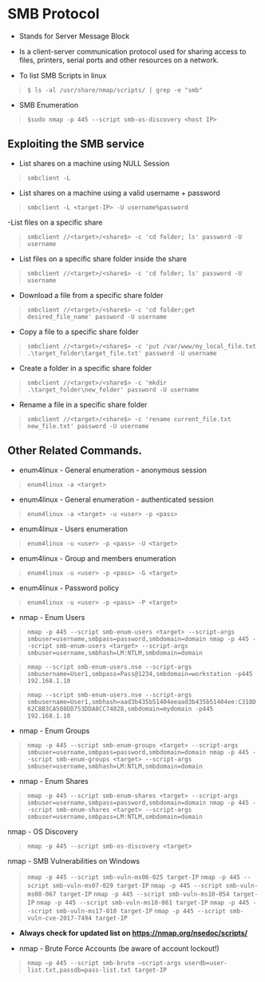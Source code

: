 # SMB Protocol
- Stands for Server Message Block
- Is a client-server communication protocol used for sharing access to files, printers, serial ports and other resources on a network.

- To list SMB Scripts in linux
> ```$ ls -al /usr/share/nmap/scripts/ | grep -e "smb"```

- SMB Enumeration
> ```$sudo nmap -p 445 --script smb-os-discovery <host IP> ```

## Exploiting the SMB service

- List shares on a machine using NULL Session
> ```smbclient -L ```

- List shares on a machine using a valid username + password
> ```smbclient -L <target-IP> -U username%password```

-List files on a specific share
> ```smbclient //<target>/<share$> -c 'cd folder; ls' password -U username```

- List files on a specific share folder inside the share
> ```smbclient //<target>/<share$> -c 'cd folder; ls' password -U username```

- Download a file from a specific share folder
> ```smbclient //<target>/<share$> -c 'cd folder;get desired_file_name' password -U username```

- Copy a file to a specific share folder
> ```smbclient //<target>/<share$> -c 'put /var/www/my_local_file.txt .\target_folder\target_file.txt' password -U username```

- Create a folder in a specific share folder
> ```smbclient //<target>/<share$> -c 'mkdir .\target_folder\new_folder' password -U username```

- Rename a file in a specific share folder
> ```smbclient //<target>/<share$> -c 'rename current_file.txt new_file.txt' password -U username```

## Other Related Commands.
- enum4linux - General enumeration - anonymous session
> ```enum4linux -a <target>```

- enum4linux - General enumeration - authenticated session
> ```enum4linux -a <target> -u <user> -p <pass>```

- enum4linux - Users enumeration
> ```enum4linux -u <user> -p <pass> -U <target>```

- enum4linux - Group and members enumeration
> ```enum4linux -u <user> -p <pass> -G <target>```

- enum4linux - Password policy
> ```enum4linux -u <user> -p <pass> -P <target>```

- nmap - Enum Users
> ```nmap -p 445 --script smb-enum-users <target> --script-args smbuser=username,smbpass=password,smbdomain=domain nmap -p 445 --script smb-enum-users <target> --script-args smbuser=username,smbhash=LM:NTLM,smbdomain=domain```

> ```nmap --script smb-enum-users.nse --script-args smbusername=User1,smbpass=Pass@1234,smbdomain=workstation -p445 192.168.1.10```

> ```nmap --script smb-enum-users.nse --script-args smbusername=User1,smbhash=aad3b435b51404eeaad3b435b51404ee:C318D62C8B3CA508DD753DDA8CC74028,smbdomain=mydomain -p445 192.168.1.10```
- nmap - Enum Groups

> ```nmap -p 445 --script smb-enum-groups <target> --script-args smbuser=username,smbpass=password,smbdomain=domain nmap -p 445 --script smb-enum-groups <target> --script-args smbuser=username,smbhash=LM:NTLM,smbdomain=domain```

- nmap - Enum Shares
> ```nmap -p 445 --script smb-enum-shares <target> --script-args smbuser=username,smbpass=password,smbdomain=domain nmap -p 445 --script smb-enum-shares <target> --script-args smbuser=username,smbpass=LM:NTLM,smbdomain=domain```

nmap - OS Discovery
> ```nmap -p 445 --script smb-os-discovery <target>```

nmap - SMB Vulnerabilities on Windows

> ```nmap -p 445 --script smb-vuln-ms06-025 target-IP```
> ```nmap -p 445 --script smb-vuln-ms07-029 target-IP```
> ```nmap -p 445 --script smb-vuln-ms08-067 target-IP```
> ```nmap -p 445 --script smb-vuln-ms10-054 target-IP```
> ```nmap -p 445 --script smb-vuln-ms10-061 target-IP```
> ```nmap -p 445 --script smb-vuln-ms17-010 target-IP```
> ```nmap -p 445 --script smb-vuln-cve-2017-7494 target-IP```

- __Always check for updated list on https://nmap.org/nsedoc/scripts/__

- nmap - Brute Force Accounts (be aware of account lockout!)
> ```nmap –p 445 --script smb-brute –script-args userdb=user-list.txt,passdb=pass-list.txt target-IP```